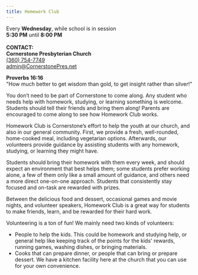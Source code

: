 ```yaml
---
title: Homework Club
---
```

Every **Wednesday**, while school is in session\
**5:30 PM** until **8:00 PM**\
\
**CONTACT:**\
**Cornerstone Presbyterian Church**\
[(360) 754-7749](tel:360-754-7749)\
[admin@CornerstonePres.net](mailto:admin@cornerstonepres.net)

**Proverbs 16:16** \
"How much better to get wisdom than gold, to get insight rather than silver!"

You don’t need to be part of Cornerstone to come along. Any student who needs help with homework, studying, or learning something is welcome. Students should tell their friends and bring them along! Parents are encouraged to come along to see how Homework Club works.

Homework Club is Cornerstone’s effort to help the youth at our church, and also in our general community. First, we provide a fresh, well-rounded, home-cooked meal, including vegetarian options. Afterwards, our volunteers provide guidance by assisting students with any homework, studying, or learning they might have.

Students should bring their homework with them every week, and should expect an environment that best helps them; some students prefer working alone, a few of them only like a small amount of guidance, and others need a more direct one-on-one approach. Students that consistently stay focused and on-task are rewarded with prizes.

Between the delicious food and dessert, occasional games and movie nights, and volunteer speakers, Homework Club is a great way for students to make friends, learn, and be rewarded for their hard work.

Volunteering is a ton of fun! We mainly need two kinds of volunteers:

* People to help the kids. This could be homework and studying help, or general help like keeping track of the points for the kids' rewards, running games, washing dishes, or bringing materials.
* Cooks that can prepare dinner, or people that can bring or prepare dessert. We have a kitchen facility here at the church that you can use for your own convenience.
